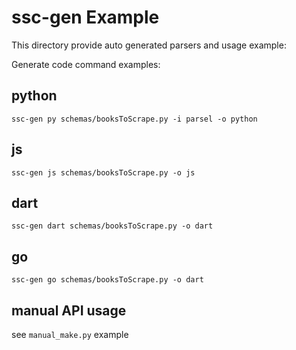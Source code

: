 # ssc-gen Example

This directory provide auto generated parsers and usage example:

Generate code command examples:

## python

```shell
ssc-gen py schemas/booksToScrape.py -i parsel -o python
```

## js

```shell
ssc-gen js schemas/booksToScrape.py -o js
```

## dart

```shell
ssc-gen dart schemas/booksToScrape.py -o dart
```

## go

```shell
ssc-gen go schemas/booksToScrape.py -o dart
```

## manual API usage

see `manual_make.py` example
